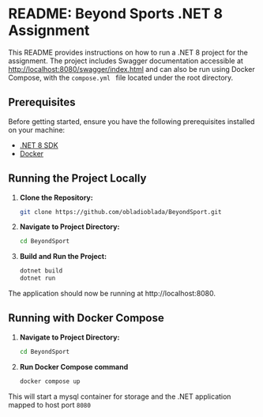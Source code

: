 # README: Beyond Sports .NET 8 Assignment

This README provides instructions on how to run a .NET 8 project for the assignment. The project includes Swagger documentation accessible at [http://localhost:8080/swagger/index.html](http://localhost:8080/swagger/index.html) and can also be run using Docker Compose, with the   ```compose.yml ``` file located under the root directory.

## Prerequisites

Before getting started, ensure you have the following prerequisites installed on your machine:

- [.NET 8 SDK](https://dotnet.microsoft.com/download)
- [Docker](https://www.docker.com/get-started)

## Running the Project Locally

1. **Clone the Repository:**

   ```bash
   git clone https://github.com/obladioblada/BeyondSport.git

2. **Navigate to Project Directory:**

   ```bash
   cd BeyondSport

3. **Build and Run the Project:**

   ```bash
   dotnet build
   dotnet run

  The application should now be running at http://localhost:8080.


## Running with Docker Compose

1. **Navigate to Project Directory:**

   ```bash
   cd BeyondSport

2. **Run Docker Compose command**

   ```bash
   docker compose up

  This will start a mysql container for storage and the .NET application mapped to host port  ```8080 ```




